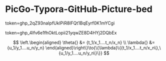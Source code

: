 # PicGo-Typora-GitHub-Picture-bed
token=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

token=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

$$
\left.\begin{aligned}
\theta{} &= {t_1/x_1....t_n/x_n}  \\
\lambda{} &= {u_1/y_1....u_n/y_n}
\end{aligned}\right\}\to{\{\lambda}\{{t_1/x_1....t_n/x_n\},\{u_1/y_1....u_n/y_n\}\}}
$$
